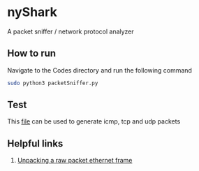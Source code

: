 # nyShark
A packet sniffer / network protocol analyzer

## How to run
Navigate to the Codes directory and run the following command
```bash
sudo python3 packetSniffer.py
```

## Test
This [file](/Codes/packet_generator.py) can be used to generate icmp, tcp and udp packets

## Helpful links
1. [Unpacking a raw packet ethernet frame](https://medium.com/kernel-space/unpacking-a-raw-packet-ethernet-frame-part-1-e91033e745a4)